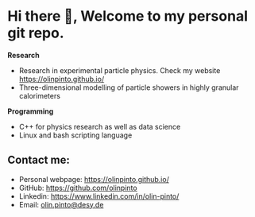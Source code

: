 # Hi there 👋, Welcome to my personal git repo. 

**Research**
- Research in experimental particle physics. Check my website https://olinpinto.github.io/
- Three-dimensional modelling of particle showers in highly granular calorimeters


**Programming**
- C++ for physics research as well as data science
- Linux and bash scripting language


## Contact me: 

- Personal webpage: https://olinpinto.github.io/
- GitHub: https://github.com/olinpinto
- Linkedin: https://www.linkedin.com/in/olin-pinto/
- Email: olin.pinto@desy.de

<!--
**olinpinto/olinpinto** is a ✨ _special_ ✨ repository because its `README.md` (this file) appears on your GitHub profile.

Here are some ideas to get you started:

- 🔭 I’m currently working on ...
- 🌱 I’m currently learning ...
- 👯 I’m looking to collaborate on ...
- 🤔 I’m looking for help with ...
- 💬 Ask me about ...
- 📫 How to reach me: ...
- 😄 Pronouns: ...
- ⚡ Fun fact: ...
-->
